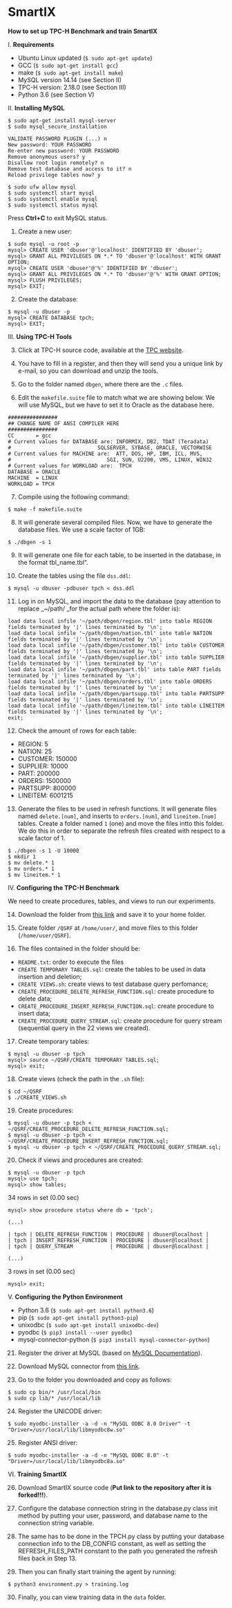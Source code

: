 # SmartIX

**How to set up TPC-H Benchmark and train SmartIX**

I. **Requirements**
*   Ubuntu Linux updated (`$ sudo apt-get update`)
*   GCC (`$ sudo apt-get install gcc`)
*   make (`$ sudo apt-get install make`)
*   MySQL version 14.14 (see Section II)
*   TPC-H version: 2.18.0 (see Section III)
*   Python 3.6  (see Section V)

II. **Installing MySQL**

```
$ sudo apt-get install mysql-server
$ sudo mysql_secure_installation
```

```
VALIDATE PASSWORD PLUGIN (...) n
New password: YOUR PASSWORD
Re-enter new password: YOUR PASSWORD
Remove anonymous users? y
Disallow root login remotely? n
Remove test database and access to it? n
Reload privilege tables now? y
```

```
$ sudo ufw allow mysql
$ sudo systemctl start mysql
$ sudo systemctl enable mysql
$ sudo systemctl status mysql
```

Press **Ctrl+C** to exit MySQL status.

1. Create a new user:

```
$ sudo mysql -u root -p
mysql> CREATE USER 'dbuser'@'localhost' IDENTIFIED BY 'dbuser';
mysql> GRANT ALL PRIVILEGES ON *.* TO 'dbuser'@'localhost' WITH GRANT OPTION;
mysql> CREATE USER 'dbuser'@'%' IDENTIFIED BY 'dbuser';
mysql> GRANT ALL PRIVILEGES ON *.* TO 'dbuser'@'%' WITH GRANT OPTION;
mysql> FLUSH PRIVILEGES;
mysql> EXIT;
```

2. Create the database:

```
$ mysql -u dbuser -p
mysql> CREATE DATABASE tpch;
mysql> EXIT;
```

III. **Using  TPC-H Tools**

3. Click at TPC-H source code, available at the [TPC website](http://www.tpc.org/tpc_documents_current_versions/current_specifications.asp).

4. You have to fill in a register, and then they will send you a unique link by e-mail, so you can download and unzip the tools.

5. Go to the folder named `dbgen`, where there are the `.c` files.

6. Edit the `makefile.suite` file to match what we are showing below. We will use MySQL, but we have to set it to Oracle as the database here.

```
################
## CHANGE NAME OF ANSI COMPILER HERE
################
CC  	 = gcc
# Current values for DATABASE are: INFORMIX, DB2, TDAT (Teradata)
#                            SQLSERVER, SYBASE, ORACLE, VECTORWISE
# Current values for MACHINE are:  ATT, DOS, HP, IBM, ICL, MVS,
#                              	SGI, SUN, U2200, VMS, LINUX, WIN32
# Current values for WORKLOAD are:  TPCH
DATABASE = ORACLE
MACHINE  = LINUX
WORKLOAD = TPCH
```

7. Compile using the following command:

```
$ make -f makefile.suite
```

8. It will generate several compiled files. Now, we have to generate the database files. We use a scale factor of 1GB:

```
$ ./dbgen -s 1
```

9. It will generate one file for each table, to be inserted in the database, in the format tbl_name.tbl“. 

10. Create the tables using the file `dss.ddl`:

```
$ mysql -u dbuser -pdbuser tpch < dss.ddl
```

11. Log in on MySQL, and import the data to the database (pay attention to replace _~/path/ _for the actual path where the folder is):

```
load data local infile '~/path/dbgen/region.tbl' into table REGION fields terminated by '|' lines terminated by '\n';
load data local infile '~/path/dbgen/nation.tbl' into table NATION fields terminated by '|' lines terminated by '\n';
load data local infile '~/path/dbgen/customer.tbl' into table CUSTOMER fields terminated by '|' lines terminated by '\n';
load data local infile '~/path/dbgen/supplier.tbl' into table SUPPLIER fields terminated by '|' lines terminated by '\n';
load data local infile '~/path/dbgen/part.tbl' into table PART fields terminated by '|' lines terminated by '\n';
load data local infile '~/path/dbgen/orders.tbl' into table ORDERS fields terminated by '|' lines terminated by '\n';
load data local infile '~/path/dbgen/partsupp.tbl' into table PARTSUPP fields terminated by '|' lines terminated by '\n';
load data local infile '~/path/dbgen/lineitem.tbl' into table LINEITEM fields terminated by '|' lines terminated by '\n';
exit;
```

12. Check the amount of rows for each table: 
* REGION: 5
* NATION: 25
* CUSTOMER: 150000
* SUPPLIER: 10000
* PART: 200000
* ORDERS: 1500000
* PARTSUPP: 800000
* LINEITEM: 6001215

13. Generate the files to be used in refresh functions. It will generate files named `delete.[num]`, and inserts to `orders.[num]`, and `lineitem.[num]` tables. Create a folder named `1` (one) and move the files intto this folder. We do this in order to separate the refresh files created with respect to a scale factor of 1.

```
$ ./dbgen -s 1 -U 10000
$ mkdir 1
$ mv delete.* 1
$ mv orders.* 1
$ mv lineitem.* 1

```

IV. **Configuring the TPC-H Benchmark**

We need to create procedures, tables, and views to run our experiments.

14. Download the folder from [this link](https://drive.google.com/drive/folders/1aLSock8cYm18ONIveTg4rdL4iD7xcRHg?usp=sharing) and save it to your home folder.

15. Create folder `/QSRF` at `/home/user/`, and move files to this folder (`/home/user/QSRF`).

16. The files contained in the folder should be:
* `README.txt`: order to execute the files
* `CREATE TEMPORARY TABLES.sql`: create the tables to be used in data insertion and deletion;
* `CREATE VIEWS.sh`:  create views to test database query perfomance;
* `CREATE_PROCEDURE_DELETE_REFRESH_FUNCTION.sql`: create procedure to delete data;
* `CREATE_PROCEDURE_INSERT_REFRESH_FUNCTION.sql`: create procedure to insert data;
* `CREATE_PROCEDURE_QUERY_STREAM.sql`: create procedure for query stream (sequential query in the 22 views we created).

17. Create temporary tables:

```
$ mysql -u dbuser -p tpch 
mysql> source ~/QSRF/CREATE TEMPORARY TABLES.sql;
mysql> exit;
```

18. Create views (check the path in the `.sh` file):

```
$ cd ~/QSRF
$ ./CREATE_VIEWS.sh
```

19. Create procedures:

```
$ mysql -u dbuser -p tpch < ~/QSRF/CREATE_PROCEDURE_DELETE_REFRESH_FUNCTION.sql;
$ mysql -u dbuser -p tpch < ~/QSRF/CREATE_PROCEDURE_INSERT_REFRESH_FUNCTION.sql;
$ mysql -u dbuser -p tpch < ~/QSRF/CREATE_PROCEDURE_QUERY_STREAM.sql;
```

20. Check if views and procedures are created:

```
$ mysql -u dbuser -p tpch 
mysql> use tpch;
mysql> show tables;
```
34 rows in set (0.00 sec)
```
mysql> show procedure status where db = 'tpch';

(...)

| tpch | DELETE_REFRESH_FUNCTION | PROCEDURE | dbuser@localhost | 
| tpch | INSERT_REFRESH_FUNCTION | PROCEDURE | dbuser@localhost | 
| tpch | QUERY_STREAM        	 | PROCEDURE | dbuser@localhost | 

(...)
```
3 rows in set (0.00 sec)
```
mysql> exit;
```

V. **Configuring the Python Environment**
*   Python 3.6 (`$ sudo apt-get install python3.6`)
*   pip (`$ sudo apt-get install python3-pip`)
*   unixodbc (`$ sudo apt-get install unixodbc-dev`)
*   pyodbc (`$ pip3 install --user pyodbc`)
*   mysql-connector-python (`$ pip3 install mysql-connector-python`)

21. Register the driver at MySQL (based on [MySQL Documentation](https://dev.mysql.com/doc/connector-odbc/en/connector-odbc-installation-binary-unix-tarball.html)).

22. Download MySQL connector from [this link](https://drive.google.com/drive/folders/16CEvXOK0bW3ecsC5tVY1R33uYYymDm1D?usp=sharing).

23. Go to the folder you downloaded and copy as follows:

```
$ sudo cp bin/* /usr/local/bin
$ sudo cp lib/* /usr/local/lib
```

24. Register the UNICODE driver:

```
$ sudo myodbc-installer -a -d -n "MySQL ODBC 8.0 Driver" -t "Driver=/usr/local/lib/libmyodbc8w.so"
```

25. Register ANSI driver: 

```
$ sudo myodbc-installer -a -d -n "MySQL ODBC 8.0" -t "Driver=/usr/local/lib/libmyodbc8a.so"
```

VI. **Training SmartIX**

26. Download SmartIX source code (**Put link to the repository after it is forked!!!**).

27. Configure the database connection string in the database.py class init method by putting your user, password, and database name to the connection string variable.

28. The same has to be done in the TPCH.py class by putting your database connection info to the DB_CONFIG constant, as well as setting the REFRESH_FILES_PATH constant to the path you generated the refresh files back in Step 13.

29. Then you can finally start training the agent by running:

```
$ python3 environment.py > training.log
```

30. Finally, you can view training data in the `data` folder.
